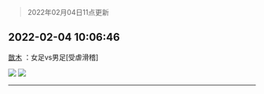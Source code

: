 > 2022年02月04日11点更新
<link rel="stylesheet" href="https://cdn.jsdelivr.net/gh/taotie6/sampleJSON@main/css/photo_show.css">
<meta name="referrer" content="no-referrer" />


 ## 2022-02-04 10:06:46 

 [㪚木](https://www.coolapk.com/feed/33295911?shareKey=MTI4NTFiYWVlNjRmNjFmYzk2YjQ~) ：女足vs男足[受虐滑稽] 

<div class="album">
<img class="img-item" src="http://image.coolapk.com/feed/2022/0204/09/1081091_1dc84539_9965_0323_936@1080x615.jpeg" />
<img class="img-item" src="http://image.coolapk.com/feed/2022/0204/09/1081091_88481528_9965_0327_38@588x624.jpeg" />
</div>

 ------- 

